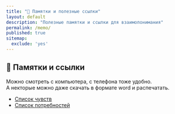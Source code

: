 ```yaml
---
title: "💾 Памятки и полезные ссылки"
layout: default
description: "Полезные памятки и ссылки для взаимопонимания"
permalink: /memo/
published: true
sitemap:
  exclude: 'yes'
---
```

## 💾 Памятки и ссылки

Можно смотреть с компьютера, с телефона тоже удобно.\
А некторые можно даже скачать в формате word и распечатать.

* [Список чувств](/feelings/ "Список чувств")
* [Список потребностей](/needs/ "Список потребностей")
